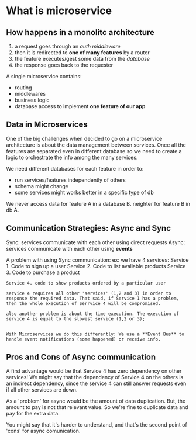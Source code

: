 # What is microservice

## How happens in a monolitc architecture

1. a request goes through an *auth middleware*
2. then it is redirected to **one of many features** by a router
3. the feature executes/gest some data from the *database*
4. the response goes back to the requester


A single microservice contains:
- routing
- middlewares
- business logic
- database access
 to implement **one feature of our app**


 ## Data in Microservices

One of the big challenges when decided to go on a microservice architecture is about the data management between services. 
Once all the features are separated even in different database so we need to create a logic to orchestrate the info among the
many services.

We need different databases for each feature in order to:
- run services/features independently of others
- schema might change
- some services might works better in a specific type of db

We never access data for feature A in a database B. neighter for feature B in db A.

## Communication Strategies: Async and Sync
Sync: services communicate with each other using direct requests
Async: services communicate with each other using **events**

A problem with using Sync communication:
ex: 
    we have 4 services:
    Service 1.  Code to sign up a user
    Service 2. Code to list avaliable products
    Service 3. Code to purchase a product
    
    Service 4. code to show products ordered by a particular user

    service 4 requires all other 'services' (1,2 and 3) in order to response the required data. That said, if Service 1 has a problem, then the whole execution of Serrvice 4 will be compromised.

    also another problem is about the time execution. The execution of service 4 is equal to the slowest service (1,2 or 3);


    With Microservices we do this differently: We use a **Event Bus** to handle event notifications (some happened) or receive info.


## Pros and Cons of Async communication
A first advantage would be that Service 4 has zero dependency on other services! We might say that the dependency of Service 4 on the others is an indirect dependency, since the service 4 can still answer requests even if all other services are down.

As a 'problem' for async would be the amount of data duplication. But, the amount to pay is not that relevant value. So we're fine to duplicate data and pay for the extra data.

You might say that it's harder to understand, and that's the second point of 'cons' for async comunication.


